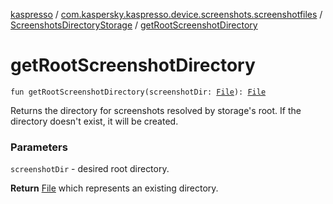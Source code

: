 [kaspresso](../../index.md) / [com.kaspersky.kaspresso.device.screenshots.screenshotfiles](../index.md) / [ScreenshotsDirectoryStorage](index.md) / [getRootScreenshotDirectory](./get-root-screenshot-directory.md)

# getRootScreenshotDirectory

`fun getRootScreenshotDirectory(screenshotDir: `[`File`](https://docs.oracle.com/javase/6/docs/api/java/io/File.html)`): `[`File`](https://docs.oracle.com/javase/6/docs/api/java/io/File.html)

Returns the directory for screenshots resolved by storage's root.
If the directory doesn't exist, it will be created.

### Parameters

`screenshotDir` - desired root directory.

**Return**
[File](https://docs.oracle.com/javase/6/docs/api/java/io/File.html) which represents an existing directory.

